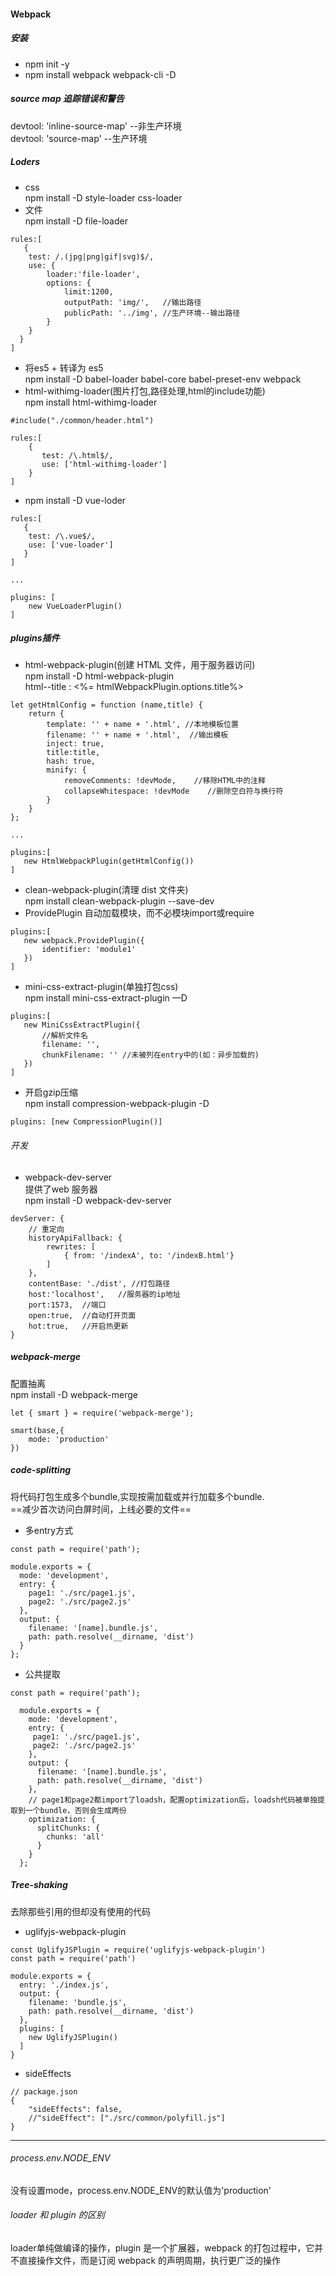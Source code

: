 #### Webpack
##### 安装
   + npm init -y
   + npm install webpack webpack-cli -D

##### source map 追踪错误和警告  
devtool: 'inline-source-map'   --非生产环境  
devtool: 'source-map'          --生产环境

##### Loders
+ css  
npm install -D style-loader css-loader
+ 文件  
npm install -D file-loader
```
rules:[
   {
    test: /.(jpg|png|gif|svg)$/,
    use: {
        loader:'file-loader',
        options: {
            limit:1200,
            outputPath: 'img/',   //输出路径
            publicPath: '../img', //生产环境--输出路径
        }
    }
  }
]
```
+ 将es5 + 转译为 es5   
npm install -D babel-loader babel-core babel-preset-env webpack
+ html-withimg-loader(图片打包,路径处理,html的include功能)  
npm install html-withimg-loader
```
#include("./common/header.html")
```
```
rules:[
    {
       test: /\.html$/,
       use: ['html-withimg-loader']
    }
]
```
+ npm install -D vue-loder
```
rules:[
   {
    test: /\.vue$/,
    use: ['vue-loader']
   }
]

...

plugins: [
    new VueLoaderPlugin()
]
```

##### plugins插件
+ html-webpack-plugin(创建 HTML 文件，用于服务器访问)  
npm install -D html-webpack-plugin  
html--title :  <%= htmlWebpackPlugin.options.title%>
```
let getHtmlConfig = function (name,title) {
    return {
        template: '' + name + '.html', //本地模板位置
        filename: '' + name + '.html',  //输出模板
        inject: true,
        title:title,
        hash: true,
        minify: {
            removeComments: !devMode,    //移除HTML中的注释
            collapseWhitespace: !devMode    //删除空白符与换行符
        }
    }
};

...

plugins:[
   new HtmlWebpackPlugin(getHtmlConfig())
]
```
+ clean-webpack-plugin(清理 dist 文件夹)    
npm install clean-webpack-plugin --save-dev
+ ProvidePlugin  自动加载模块，而不必模块import或require
```
plugins:[
   new webpack.ProvidePlugin({
       identifier: 'module1'
   })
]
```
+ mini-css-extract-plugin(单独打包css)  
npm install mini-css-extract-plugin —D
```
plugins:[
   new MiniCssExtractPlugin({
       //解析文件名
       filename: '',     
       chunkFilename: '' //未被列在entry中的(如：异步加载的)
   })
]
```
+ 开启gzip压缩  
npm install compression-webpack-plugin -D
```
plugins: [new CompressionPlugin()]
```

###### 开发
+ webpack-dev-server  
提供了web 服务器  
npm install -D webpack-dev-server
```
devServer: {
    // 重定向
    historyApiFallback: {
        rewrites: [
            { from: '/indexA', to: '/indexB.html'}
        ]
    },
    contentBase: './dist', //打包路径
    host:'localhost',   //服务器的ip地址
    port:1573,  //端口
    open:true,  //自动打开页面
    hot:true,   //开启热更新
}
```

##### webpack-merge  
配置抽离  
npm install -D webpack-merge
```
let { smart } = require('webpack-merge');

smart(base,{
    mode: 'production'
})
```

##### code-splitting  
将代码打包生成多个bundle,实现按需加载或并行加载多个bundle.  
==减少首次访问白屏时间，上线必要的文件==
+ 多entry方式
```
const path = require('path');

module.exports = {
  mode: 'development',
  entry: {
    page1: './src/page1.js',
    page2: './src/page2.js'
  },
  output: {
    filename: '[name].bundle.js',
    path: path.resolve(__dirname, 'dist')
  }
};
```
+ 公共提取
```
const path = require('path');

  module.exports = {
    mode: 'development',
    entry: {
     page1: './src/page1.js',
     page2: './src/page2.js'
    },
    output: {
      filename: '[name].bundle.js',
      path: path.resolve(__dirname, 'dist')
    },
    // page1和page2都import了loadsh，配置optimization后，loadsh代码被单独提取到一个bundle，否则会生成两份
    optimization: {
      splitChunks: {
        chunks: 'all'
      }
    }
  };
```
##### Tree-shaking   
去除那些引用的但却没有使用的代码
+ uglifyjs-webpack-plugin
```
const UglifyJSPlugin = require('uglifyjs-webpack-plugin')
const path = require('path')

module.exports = {
  entry: './index.js',
  output: {
    filename: 'bundle.js',
    path: path.resolve(__dirname, 'dist')
  },
  plugins: [
    new UglifyJSPlugin()
  ]
}
```
+ sideEffects
```
// package.json
{
    "sideEffects": false,
    //"sideEffect": ["./src/common/polyfill.js"]
}
```

********************
###### process.env.NODE_ENV
没有设置mode，process.env.NODE_ENV的默认值为'production'
###### loader 和 plugin 的区别  
loader单纯做编译的操作，plugin 是一个扩展器，webpack 的打包过程中，它并不直接操作文件，而是订阅 webpack 的声明周期，执行更广泛的操作
